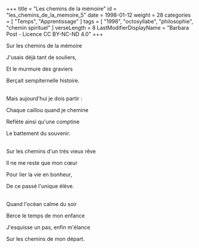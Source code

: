 +++
title = "Les chemins de la mémoire"
id = "les_chemins_de_la_memoire_5"
date = 1998-01-12
weight = 28
categories = [ "Temps", "Apprentissage" ]
tags = [ "1998", "octosyllabe", "philosophie", "chemin spirituel" ]
verseLength = 8
LastModifierDisplayName = "Barbara Post - Licence CC BY-NC-ND 4.0"
+++

Sur les chemins de la mémoire

J'usais déjà tant de souliers,

Et le murmure des graviers

Berçait sempiternelle histoire.

 \
Mais aujourd'hui je dois partir :

Chaque caillou quand je chemine

Reflète ainsi qu'une comptine

Le battement du souvenir.

 \
Sur les chemins d'un très vieux rêve

Il ne me reste que mon cœur

Pour lier la vie en bonheur,

De ce passé l'unique élève.

 \
Quand l'océan calme du soir

Berce le temps de mon enfance

J'esquisse un pas, enfin m'élance

Sur les chemins de mon départ.
